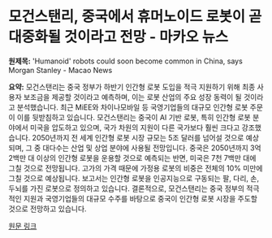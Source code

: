 # 모건스탠리, 중국에서 휴머노이드 로봇이 곧 대중화될 것이라고 전망 - 마카오 뉴스

**원제목:** 'Humanoid' robots could soon become common in China, says Morgan Stanley - Macao News

**요약:** 모건스탠리는 중국 정부가 하반기 인간형 로봇 도입을 적극 지원하기 위해 최종 사용자 보조금을 제공할 것이라고 예측하며, 이는 로봇 산업의 주요 성장 동력이 될 것이라고 분석했습니다.  최근 MiEE와 차이나모바일 등 국영기업들의 대규모 인간형 로봇 주문이 이를 뒷받침하고 있습니다.  모건스탠리는 중국이 AI 기반 로봇, 특히 인간형 로봇 분야에서 미국을 압도하고 있으며, 국가 차원의 지원이 다른 국가보다 훨씬 크다고 강조했습니다.  2050년까지 전 세계 인간형 로봇 시장 규모는 5조 달러를 넘어설 것으로 예상되며, 그 중 대다수는 산업 및 상업 분야에 사용될 전망입니다.  중국은 2050년까지 3억 2백만 대 이상의 인간형 로봇을 운용할 것으로 예측되는 반면, 미국은 7천 7백만 대에 그칠 것으로 전망됩니다.  고가의 가격 때문에 가정용 로봇의 비중은 전체의 10% 미만에 그칠 것으로 예상됩니다.  보고서는 인간형 로봇을 인공지능으로 구동되는 팔, 다리, 손, 두뇌를 가진 로봇으로 정의하고 있습니다.  결론적으로, 모건스탠리는 중국 정부의 적극적인 지원과 국영기업들의 대규모 수주를 바탕으로 중국이 인간형 로봇 시장을 주도할 것으로 전망하고 있습니다.

[원문 링크](https://macaonews.org/news/greater-china/china-humanoid-robots/)
